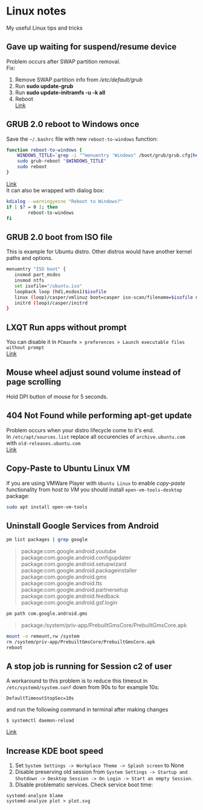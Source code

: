# Linux notes
My useful Linux tips and tricks  

## Gave up waiting for suspend/resume device
Problem occurs after SWAP partition removal.  
Fix:  
1. Remove SWAP partition info from _/etc/default/grub_  
2. Run __sudo update-grub__  
3. Run __sudo update-initramfs -u -k all__  
4. Reboot  
[Link](https://debianforum.ru/index.php?topic=13665.0)
  
## GRUB 2.0 reboot to Windows once
Save the `~/.bashrc` file with new `reboot-to-windows` function:
```bash
function reboot-to-windows {
    WINDOWS_TITLE=`grep -i "^menuentry 'Windows" /boot/grub/grub.cfg|head -n 1|cut -d"'" -f2`
    sudo grub-reboot "$WINDOWS_TITLE"
    sudo reboot
}
```
[Link](https://askubuntu.com/questions/1014467/is-there-a-way-for-grub-to-automatically-reboot-into-windows-from-windows)  
It can also be wrapped with dialog box:
```bash
kdialog --warningyesno "Reboot to Windows?"
if [ $? = 0 ]; then
        reboot-to-windows
fi
```
  
## GRUB 2.0 boot from ISO file
This is example for Ubuntu distro. Other distros would have another kernel paths and options.   
```bash
menuentry "ISO boot" {
   insmod part_msdos
   insmod ntfs
   set isofile="/ubuntu.iso"
   loopback loop (hd1,msdos1)$isofile
   linux (loop)/casper/vmlinuz boot=casper iso-scan/filename=$isofile noprompt noeject
   initrd (loop)/casper/initrd
}
```
  
## LXQT Run apps without prompt
You can disable it in `PCmanfm > preferences > Launch executable files without prompt`  
[Link](https://github.com/lxqt/lxqt/issues/1523#issuecomment-406578815)
  
## Mouse wheel adjust sound volume instead of page scrolling
Hold DPI button of mouse for 5 seconds.  
  
## 404  Not Found while performing apt-get update
Problem occurs when your distro lifecycle come to it's end.  
In `/etc/apt/sources.list` replace all occurencies of `archive.ubuntu.com` with `old-releases.ubuntu.com`  
[Link](https://www.digitalocean.com/community/questions/i-cannot-update-from-19-04-to-19-10-no-longer-has-a-release-file)
  
## Copy-Paste to Ubuntu Linux VM
If you are using VMWare Player with `Ubuntu Linux` to enable _copy-paste_ functionality from _host to VM_ you should install `open-vm-tools-desktop` package:
```bash
sudo apt install open-vm-tools
```

## Uninstall Google Services from Android
```bash
pm list packages | grep google
```
> package:com.google.android.youtube  
> package:com.google.android.configupdater  
> package:com.google.android.setupwizard  
> package:com.google.android.packageinstaller  
> package:com.google.android.gms  
> package:com.google.android.tts  
> package:com.google.android.partnersetup  
> package:com.google.android.feedback  
> package:com.google.android.gsf.login  
```bash
pm path com.google.android.gms
```
> package:/system/priv-app/PrebuiltGmsCore/PrebuiltGmsCore.apk  
```bash
mount -o remount,rw /system
rm /system/priv-app/PrebuiltGmsCore/PrebuiltGmsCore.apk
reboot
```

## A stop job is running for Session c2 of user
A workaround to this problem is to reduce this timeout in `/etc/systemd/system.conf` down from 90s to for example 10s:
```
DefaultTimeoutStopSec=10s
```
and run the following command in terminal after making changes
```
$ systemctl daemon-reload
```
[Link](https://unix.stackexchange.com/a/297318)

## Increase KDE boot speed
1. Set `System Settings -> Workplace Theme -> Splash screen` to None
2. Disable preserving old session from `System Settings -> Startup and Shutdown -> Desktop Session -> On Login -> Start an empty Session`.
3. DIsable problematic services. Check service boot time:
```
systemd-analyze blame
systemd-analyze plot > plot.svg
```
